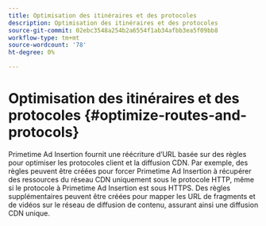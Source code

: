 ```yaml
---
title: Optimisation des itinéraires et des protocoles
description: Optimisation des itinéraires et des protocoles
source-git-commit: 02ebc3548a254b2a6554f1ab34afbb3ea5f09bb8
workflow-type: tm+mt
source-wordcount: '78'
ht-degree: 0%

---
```


# Optimisation des itinéraires et des protocoles {#optimize-routes-and-protocols}

Primetime Ad Insertion fournit une réécriture d’URL basée sur des règles pour optimiser les protocoles client et la diffusion CDN.  Par exemple, des règles peuvent être créées pour forcer Primetime Ad Insertion à récupérer des ressources du réseau CDN uniquement sous le protocole HTTP, même si le protocole à Primetime Ad Insertion est sous HTTPS.  Des règles supplémentaires peuvent être créées pour mapper les URL de fragments et de vidéos sur le réseau de diffusion de contenu, assurant ainsi une diffusion CDN unique.

